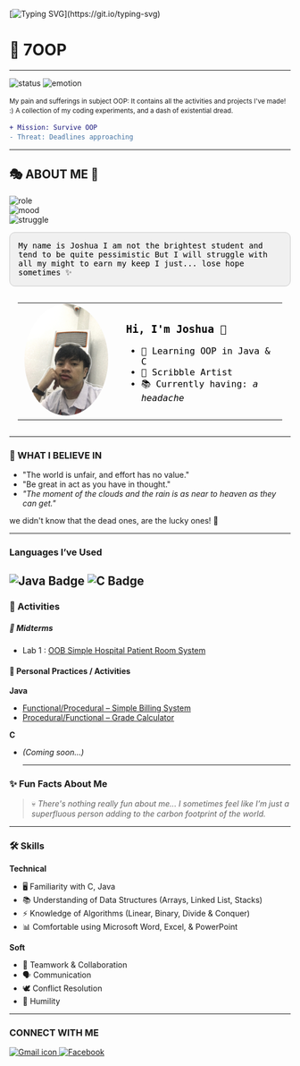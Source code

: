 
[![Typing SVG](https://readme-typing-svg.demolab.com?size=45&width=600&height=80&lines=You%20should%20frown%20more!;Other%20people%20are%20here?)](https://git.io/typing-svg)

# 🧪 **7OOP**
---
![status](https://img.shields.io/badge/status-in_progress-brightgreen)
![emotion](https://img.shields.io/badge/pain-⚠️_extreme-red)

<small>
My pain and sufferings in subject OOP:  
It contains all the activities and projects I've made! :) A collection of my coding experiments, and a dash of existential dread.
</small>

```diff
+ Mission: Survive OOP
- Threat: Deadlines approaching
```
---
## 🎭 **ABOUT ME** :hear_no_evil:
![role](https://img.shields.io/badge/🎓_Role-Student-2ecc71?style=for-the-badge&logo=github)  
![mood](https://img.shields.io/badge/😶‍🌫️_Mood-Pessimistic-e74c3c?style=for-the-badge)  
![struggle](https://img.shields.io/badge/⚡_Struggle-Ongoing-f1c40f?style=for-the-badge)  



<div style="background-color:#f0f0f0 !important; padding:15px !important; border-radius:10px !important; font-family:monospace !important; color:#000000 !important; border: 1px solid #ccc !important;">
My name is Joshua
I am not the brightest student and tend to be quite pessimistic
But I will struggle with all my might to earn my keep
I just... lose hope sometimes ✨
 
</div>

<table style="border-radius: 12px !important; background-color: transparent !important; padding: 15px !important; width: 100% !important;">
  <tr>
    <td width="160" align="center">
      <img src="Customizations/Pfp at CLab.JPG" width="150" style="border-radius: 50%;" />
    </td>
    <td style="color: #000000 !important; font-family: monospace !important; font-size: 16px !important; padding-left: 20px !important;">
      <h3>Hi, I'm Joshua 👋</h3>
      <ul>
        <li>🌱 Learning OOP in Java & C</li>
        <li>🎨 Scribble Artist</li>
        <li>📚 Currently having: <i>a headache</i></li>
      </ul>
    </td>
  </tr>
</table>

***
### 🧠 WHAT I BELIEVE IN 
- "The world is unfair, and effort has no value."
- "Be great in act as you have in thought."
- *"The moment of the clouds and the rain is as near to heaven as they can get."*

we didn't know that the dead ones, are the lucky ones! :black_heart:

----
### Languages I’ve Used
<img src="https://img.shields.io/badge/Java-ED8B00?style=for-the-badge&logo=java&logoColor=white" alt="Java Badge"> <img src="https://img.shields.io/badge/C-00599C?style=for-the-badge&logo=c&logoColor=white" alt="C Badge">
---
### 📂 Activities  

##### 📌 Midterms  
- Lab 1  : [OOB Simple Hospital Patient Room System](Java%20Personal%20Folder/Hospital.java)

#### 🎯 Personal Practices / Activities  
**Java**  
- [Functional/Procedural – Simple Billing System](Java%20Personal%20Folder/simpleCart.java)  
- [Procedural/Functional – Grade Calculator](Java%20Personal%20Folder/GradeCalculator.java)  

**C**  
- *(Coming soon...)*
  
  ---
### ✨ Fun Facts About Me
> 💀 *There's nothing really fun about me... I sometimes feel like I’m just a superfluous person adding to the carbon footprint of the world.*

---
### 🛠️ Skills  
**Technical**  
- 🖥️ Familiarity with C, Java  
- 📚 Understanding of Data Structures (Arrays, Linked List, Stacks)  
- ⚡ Knowledge of Algorithms (Linear, Binary, Divide & Conquer)  
- 📊 Comfortable using Microsoft Word, Excel, & PowerPoint  

**Soft**  
- 🤝 Teamwork & Collaboration  
- 🗣️ Communication  
- 🕊️ Conflict Resolution  
- 🌱 Humility  
---
### CONNECT WITH ME
<a href="mailto:shuacoronel@gmail.com">
  <img src="https://cdn.simpleicons.org/gmail/EA4335" width="30" height="30" alt="Gmail icon"/>
</a>
<a href="https://facebook.com/your.ShuaChickenAsado" target="_blank">
  <img src="https://cdn.simpleicons.org/facebook/1877F2" width="30" height="30" alt="Facebook"/>
</a>





